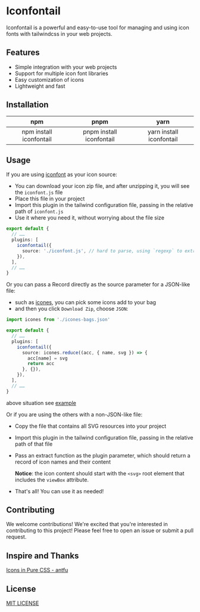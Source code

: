 # Iconfontail

Iconfontail is a powerful and easy-to-use tool for managing and using icon fonts with tailwindcss in your web projects.

## Features

- Simple integration with your web projects
- Support for multiple icon font libraries
- Easy customization of icons
- Lightweight and fast

## Installation

|           npm           |           pnpm           |           yarn           |
|:-----------------------:|:------------------------:|:------------------------:|
| npm install iconfontail | pnpm install iconfontail | yarn install iconfontail |

## Usage

If you are using [iconfont](https://www.iconfont.cn/) as your icon source:

- You can download your icon zip file, and after unzipping it, you will see the `iconfont.js` file
- Place this file in your project
- Import this plugin in the tailwind configuration file, passing in the relative path of `iconfont.js`
- Use it where you need it, without worrying about the file size

```ts
export default {
  // ……
  plugins: [
    iconfontail({
      source: './iconfont.js', // hard to parse, using `regexp` to extract
    }),
  ],
  // ……
}
```

Or you can pass a Record directly as the source parameter for a JSON-like file:

- such as [icones](https://icones.js.org/), you can pick some icons add to your bag
- and then you click `Download Zip`, choose `JSON`:

```ts
import icones from './icones-bags.json'

export default {
  // ……
  plugins: [
    iconfontail({
      source: icones.reduce((acc, { name, svg }) => {
        acc[name] = svg
        return acc
      }, {}),
    }),
  ],
  // ……
}
```

above situation see [example](https://github.com/Liumingxun/iconfontail/blob/main/example/tailwind.config.js)

Or if you are using the others with a non-JSON-like file:

- Copy the file that contains all SVG resources into your project
- Import this plugin in the tailwind configuration file, passing in the relative path of that file
- Pass an extract function as the plugin parameter, which should return a record of icon names and their content

  **Notice**: the icon content should start with the `<svg>` root element that includes the `viewBox` attribute.  

- That's all! You can use it as needed!

## Contributing

We welcome contributions! We're excited that you're interested in contributing to this project! Please feel free to open an issue or submit a pull request.

## Inspire and Thanks

[Icons in Pure CSS - antfu](https://antfu.me/posts/icons-in-pure-css)

## License

[MIT LICENSE](LICENSE)
